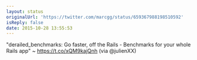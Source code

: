 ```yaml
---
layout: status
originalUrl: 'https://twitter.com/marcgg/status/659367988198510592'
isReply: false
date: 2015-10-28 13:55:53
---
```


"derailed_benchmarks: Go faster, off the Rails - Benchmarks for your whole Rails app" ~ https://t.co/xQM9kajQnh (via @julienXX)
